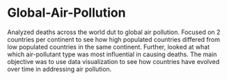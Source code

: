 # Global-Air-Pollution

Analyzed deaths across the world dut to global air pollution. Focused on 2 countries per continent to see how high populated countries differed from low populated countries in the same continent. Further, looked at what which air-pollutant type was most influential in causing deaths. The main objective was to use data visualization to see how countries have evolved over time in addressing air pollution. 
